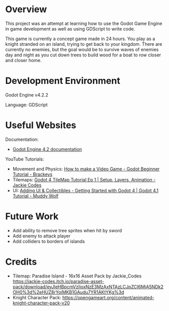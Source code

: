 # Overview

This project was an attempt at learning how to use the Godot Game Engine in game development as well as using GDScript to write code.

This game is currently a concept game made in 24 hours. You play as a knight stranded on an island, trying to get back to your kingdom. There are currently no enemies, but the goal would be to survive waves of enemies day and night as you cut down trees to build wood for a boat to row closer and closer home.

# Development Environment

Godot Engine v4.2.2

Language: GDScript

# Useful Websites

Documentation:

* [Godot Engine 4.2 documentation](https://docs.godotengine.org/en/stable/index.html)

YouTube Tutorials:
* Movement and Physics: [How to make a Video Game - Godot Beginner Tutorial - Brackeys](https://www.youtube.com/watch?v=LOhfqjmasi0)
* Tilemaps: [Godot 4 TileMap Tutorial Ep 1 | Setup, Layers, Animation - Jackie Codes](https://www.youtube.com/watch?v=G6TC6ukmSc4)
* UI: [Adding UI & Collectibles - Getting Started with Godot 4 | Godot 4.1 Tutorial - Muddy Wolf](https://www.youtube.com/watch?v=o0XrbBa2IJM)

# Future Work

* Add ability to remove tree sprites when hit by sword
* Add enemy to attack player
* Add colliders to borders of islands

# Credits

* Tilemap: Paradise Island - 16x16 Asset Pack by Jackie_Codes https://jackie-codes.itch.io/paradise-asset-pack/download/eyJleHBpcmVzIjoxNzE3MzAxNTAzLCJpZCI6MjA5NDk2OH0%3d%2eHUZ8rYoiMKB1GAudu7YR1AKtYKg%3d
* Knight Character Pack: https://opengameart.org/content/animated-knight-character-pack-v20
